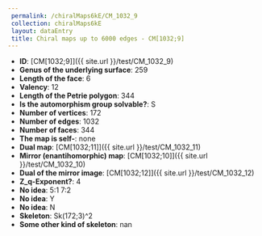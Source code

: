 ```yaml
--- 
 permalink: /chiralMaps6kE/CM_1032_9 
 collection: chiralMaps6kE
 layout: dataEntry
 title: Chiral maps up to 6000 edges - CM[1032;9]
---
```


- **ID**: [CM[1032;9]]({{ site.url }}/test/CM_1032_9)
- **Genus of the underlying surface**: 259
- **Length of the face**: 6
- **Valency**: 12
- **Length of the Petrie polygon**: 344
- **Is the automorphism group solvable?**: S
- **Number of vertices**: 172
- **Number of edges**: 1032
- **Number of faces**: 344
- **The map is self-**: none
- **Dual map**: [CM[1032;11]]({{ site.url }}/test/CM_1032_11)
- **Mirror (enantihomorphic) map**: [CM[1032;10]]({{ site.url }}/test/CM_1032_10)
- **Dual of the mirror image**: [CM[1032;12]]({{ site.url }}/test/CM_1032_12)
- **Z_q-Exponent?**: 4
- **No idea**:  5:1 7:2
- **No idea**: Y
- **No idea**: N
- **Skeleton**: Sk(172;3)^2
- **Some other kind of skeleton**: nan
